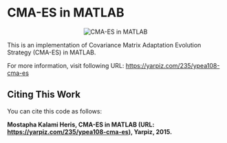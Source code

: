 # CMA-ES in MATLAB

<p align = "center">
    <img src = "https://yarpiz.com/wp-content/uploads/2015/09/ypea108-cma-es.jpg" alt = "CMA-ES in MATLAB">
</p>

This is an implementation of Covariance Matrix Adaptation Evolution Strategy (CMA-ES) in MATLAB.

For more information, visit following URL:
https://yarpiz.com/235/ypea108-cma-es

## Citing This Work
You can cite this code as follows:

**Mostapha Kalami Heris, CMA-ES in MATLAB (URL: https://yarpiz.com/235/ypea108-cma-es), Yarpiz, 2015.**
